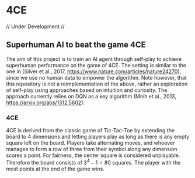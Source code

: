 # 4CE

// Under Development //

## Superhuman AI to beat the game 4CE

The aim of this project is to train an AI agent through self-play to achieve superhuman performance on the game of 4CE.
The setting is similar to the one in (Silver et al., 2017, https://www.nature.com/articles/nature24270), since we use no human data to empower the algorithm. Note however, that this repository is not a reimplementation of the above, rather an exploration of self-play using approaches based on intuition and curiosity. The approach currently relies on DQN as a key algorithm (Mnih et al., 2013, https://arxiv.org/abs/1312.5602).

### 4CE

4CE is derived from the classic game of Tic-Tac-Toe by extending the board to 4 dimensions and letting players play as long as there is any empty square left on the board. Players take alternating moves, and whoever manages to form a row of three from their symbol along any dimension scores a point.
For fairness, the center square is considered unplayable. Therefore the board consists of $3^4 - 1 = 80$ squares.
The player with the most points at the end of the game wins.
